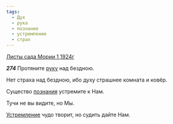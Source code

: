 ```yaml
---
tags:
  - Дух
  - рука
  - познание
  - устремление
  - страх
---
```


[Листы сада Мории 1 1924г](https://127.0.0.1:4002/agni/1924)

___274___
Протяните [руку](../../../tags/#рука) над бездною.   

Нет страха над бездною, ибо духу страшнее комната и ковёр.   

Существо [познания](../../../tags/#познание) устремите к Нам.   

Тучи не вы видите, но Мы.   

[Устремление](../../../tags/#устремление) чудо творит, но судить дайте Нам.   

